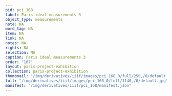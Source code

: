 ```yaml
---
pid: pci_168
label: Paris ideal measurements 3
object_type: measurements
note: NA
word_tag: NA
item: NA
link: NA
notes: NA
rights: NA
selection: NA
caption: Paris ideal measurements 3
order: '167'
layout: paris-project-exhibition
collection: paris-project-exhibition
thumbnail: "/img/derivatives/iiif/images/pci_168_0/full/250,/0/default.jpg"
full: "/img/derivatives/iiif/images/pci_168_0/full/1140,/0/default.jpg"
manifest: "/img/derivatives/iiif/pci_168/manifest.json"
---
```

